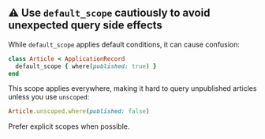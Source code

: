 ## ⚠️ Use `default_scope` cautiously to avoid unexpected query side effects

While `default_scope` applies default conditions, it can cause confusion:

```ruby
class Article < ApplicationRecord
  default_scope { where(published: true) }
end
```

This scope applies everywhere, making it hard to query unpublished articles unless you use `unscoped`:

```ruby
Article.unscoped.where(published: false)
```

Prefer explicit scopes when possible.